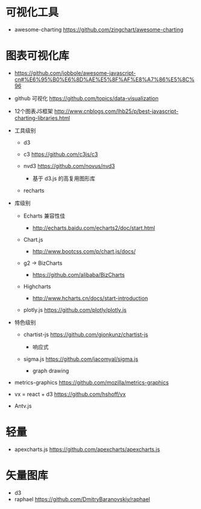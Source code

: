# 可视化工具

- awesome-charting https://github.com/zingchart/awesome-charting

# 图表可视化库

- <https://github.com/jobbole/awesome-javascript-cn#%E6%95%B0%E6%8D%AE%E5%8F%AF%E8%A7%86%E5%8C%96>
- github 可视化 <https://github.com/topics/data-visualization>
- 12个图表JS框架 <http://www.cnblogs.com/lhb25/p/best-javascript-charting-libraries.html>

- 工具级别

  - d3
  - c3 <https://github.com/c3js/c3>
  - nvd3 <https://github.com/novus/nvd3>

    - 基于 d3.js 的高复用图形库

  - recharts

- 库级别

  - Echarts 兼容性佳

    - <http://echarts.baidu.com/echarts2/doc/start.html>

  - Chart.js

    - <http://www.bootcss.com/p/chart.js/docs/>

  - g2 -> BizCharts 
    - https://github.com/alibaba/BizCharts

  - Highcharts

    - <http://www.hcharts.cn/docs/start-introduction>

  - plotly.js <https://github.com/plotly/plotly.js>

- 特色级别

  - chartist-js <https://github.com/gionkunz/chartist-js>

    - 响应式

  - sigma.js <https://github.com/jacomyal/sigma.js>

    - graph drawing

- metrics-graphics <https://github.com/mozilla/metrics-graphics>
- vx = react + d3 https://github.com/hshoff/vx
- Antv.js

# 轻量

- apexcharts.js https://github.com/apexcharts/apexcharts.js

# 矢量图库

- d3
- raphael <https://github.com/DmitryBaranovskiy/raphael>
